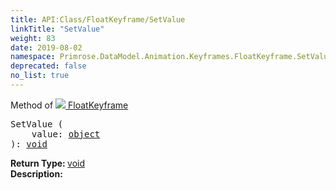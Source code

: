 ```yaml
---
title: API:Class/FloatKeyframe/SetValue
linkTitle: "SetValue"
weight: 83
date: 2019-08-02
namespace: Primrose.DataModel.Animation.Keyframes.FloatKeyframe.SetValue
deprecated: false
no_list: true
---
```

Method of <a href="/docs/api-reference/Class/FloatKeyframe"><img src="/icons/silk/film.png"/>&nbsp;FloatKeyframe</a>
<pre class="method-declaration">
SetValue (
    value: <a class="type" href="/docs/api-reference/System/object">object</a>
): <a class="type" href="/docs/api-reference/System/void">void</a></pre>
<b>Return Type: </b>
<a class="type" href="/docs/api-reference/System/void">void</a>
<br/>
<b>Description: </b>